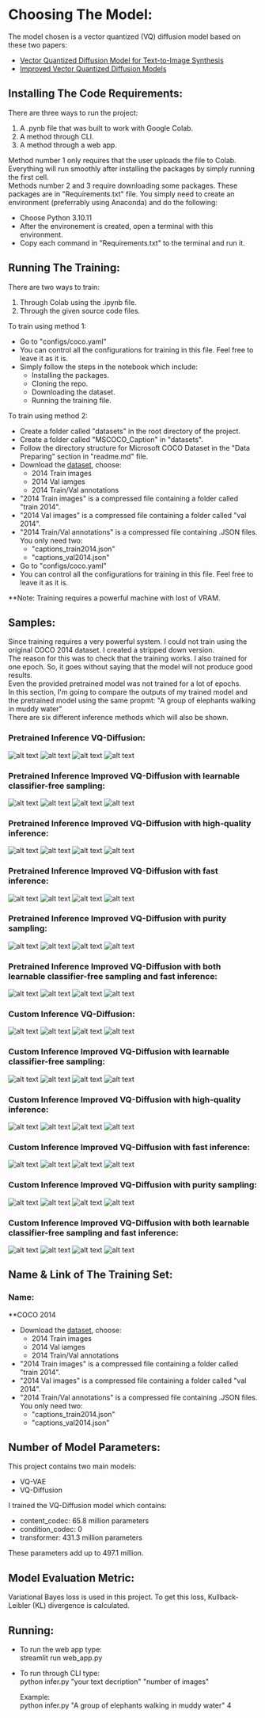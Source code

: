 # Choosing The Model:<br />

The model chosen is a vector quantized (VQ) diffusion model based on these two papers:<br />
- [Vector Quantized Diffusion Model for Text-to-Image Synthesis](https://arxiv.org/pdf/2111.14822.pdf)
- [Improved Vector Quantized Diffusion Models](https://arxiv.org/pdf/2205.16007.pdf)

## Installing The Code Requirements:<br />

There are three ways to run the project:<br />
1. A .pynb file that was built to work with Google Colab.
2. A method through CLI.
3. A method through a web app.

Method number 1 only requires that the user uploads the file to Colab. Everything will run smoothly after installing the packages by simply running the first cell.<br />
Methods number 2 and 3 require downloading some packages. These packages are in "Requirements.txt" file. You simply need to create an environment (preferrably using Anaconda) and do the following:<br />
- Choose Python 3.10.11
- After the environement is created, open a terminal with this environment.
- Copy each command in "Requirements.txt" to the terminal and run it.

## Running The Training:<br />

There are two ways to train:<br />
1. Through Colab using the .ipynb file.
2. Through the given source code files.

To train using method 1:<br />
- Go to "configs/coco.yaml"
- You can control all the configurations for training in this file. Feel free to leave it as it is.
- Simply follow the steps in the notebook which include:
  - Installing the packages.
  - Cloning the repo.
  - Downloading the dataset.
  - Running the training file.

To train using method 2:<br />
- Create a folder called "datasets" in the root directory of the project.
- Create a folder called "MSCOCO_Caption" in "datasets".
- Follow the directory structure for Microsoft COCO Dataset in the "Data Preparing" section in "readme.md" file.
- Download the [dataset](https://cocodataset.org/#download), choose:
  - 2014 Train images
  - 2014 Val iamges
  - 2014 Train/Val annotations
- "2014 Train images" is a compressed file containing a folder called "train 2014".
- "2014 Val images" is a compressed file containing a folder called "val 2014".
- "2014 Train/Val annotations" is a compressed file containing .JSON files. You only need two:
  - "captions_train2014.json"
  - "captions_val2014.json"
- Go to "configs/coco.yaml"
- You can control all the configurations for training in this file. Feel free to leave it as it is.

**Note: Training requires a powerful machine with lost of VRAM.<br />

## Samples:<br />

Since training requires a very powerful system. I could not train using the original COCO 2014 dataset. I created a stripped down version.<br />
The reason for this was to check that the training works. I also trained for one epoch. So, it goes without saying that the model will not produce good results.<br />
Even the provided pretrained model was not trained for a lot of epochs.<br />
In this section, I'm going to compare the outputs of my trained model and the pretrained model using the same propmt: "A group of elephants walking in muddy water"<br />
There are six different inference methods which will also be shown.<br />

### Pretrained Inference VQ-Diffusion:<br />
![alt text](https://github.com/AhmedHashish123/VQ-Diffusion/blob/main/Samples/Pretrained/pretrained_1/000000.png)
![alt text](https://github.com/AhmedHashish123/VQ-Diffusion/blob/main/Samples/Pretrained/pretrained_1/000001.png)
![alt text](https://github.com/AhmedHashish123/VQ-Diffusion/blob/main/Samples/Pretrained/pretrained_1/000002.png)
![alt text](https://github.com/AhmedHashish123/VQ-Diffusion/blob/main/Samples/Pretrained/pretrained_1/000003.png)

### Pretrained Inference Improved VQ-Diffusion with learnable classifier-free sampling:<br />
![alt text](https://github.com/AhmedHashish123/VQ-Diffusion/blob/main/Samples/Pretrained/pretrained_2/000000.png)
![alt text](https://github.com/AhmedHashish123/VQ-Diffusion/blob/main/Samples/Pretrained/pretrained_2/000001.png)
![alt text](https://github.com/AhmedHashish123/VQ-Diffusion/blob/main/Samples/Pretrained/pretrained_2/000002.png)
![alt text](https://github.com/AhmedHashish123/VQ-Diffusion/blob/main/Samples/Pretrained/pretrained_2/000003.png)

### Pretrained Inference Improved VQ-Diffusion with high-quality inference:<br />
![alt text](https://github.com/AhmedHashish123/VQ-Diffusion/blob/main/Samples/Pretrained/pretrained_3/000000.png)
![alt text](https://github.com/AhmedHashish123/VQ-Diffusion/blob/main/Samples/Pretrained/pretrained_3/000001.png)
![alt text](https://github.com/AhmedHashish123/VQ-Diffusion/blob/main/Samples/Pretrained/pretrained_3/000002.png)
![alt text](https://github.com/AhmedHashish123/VQ-Diffusion/blob/main/Samples/Pretrained/pretrained_3/000003.png)

### Pretrained Inference Improved VQ-Diffusion with fast inference:<br />
![alt text](https://github.com/AhmedHashish123/VQ-Diffusion/blob/main/Samples/Pretrained/pretrained_4/000000.png)
![alt text](https://github.com/AhmedHashish123/VQ-Diffusion/blob/main/Samples/Pretrained/pretrained_4/000001.png)
![alt text](https://github.com/AhmedHashish123/VQ-Diffusion/blob/main/Samples/Pretrained/pretrained_4/000002.png)
![alt text](https://github.com/AhmedHashish123/VQ-Diffusion/blob/main/Samples/Pretrained/pretrained_4/000003.png)

### Pretrained Inference Improved VQ-Diffusion with purity sampling:<br />
![alt text](https://github.com/AhmedHashish123/VQ-Diffusion/blob/main/Samples/Pretrained/pretrained_5/000000.png)
![alt text](https://github.com/AhmedHashish123/VQ-Diffusion/blob/main/Samples/Pretrained/pretrained_5/000001.png)
![alt text](https://github.com/AhmedHashish123/VQ-Diffusion/blob/main/Samples/Pretrained/pretrained_5/000002.png)
![alt text](https://github.com/AhmedHashish123/VQ-Diffusion/blob/main/Samples/Pretrained/pretrained_5/000003.png)

### Pretrained Inference Improved VQ-Diffusion with both learnable classifier-free sampling and fast inference:<br />
![alt text](https://github.com/AhmedHashish123/VQ-Diffusion/blob/main/Samples/Pretrained/pretrained_6/000000.png)
![alt text](https://github.com/AhmedHashish123/VQ-Diffusion/blob/main/Samples/Pretrained/pretrained_6/000001.png)
![alt text](https://github.com/AhmedHashish123/VQ-Diffusion/blob/main/Samples/Pretrained/pretrained_6/000002.png)
![alt text](https://github.com/AhmedHashish123/VQ-Diffusion/blob/main/Samples/Pretrained/pretrained_6/000003.png)

### Custom Inference VQ-Diffusion:<br />
![alt text](https://github.com/AhmedHashish123/VQ-Diffusion/blob/main/Samples/Custom/custom_1/000000.png)
![alt text](https://github.com/AhmedHashish123/VQ-Diffusion/blob/main/Samples/Custom/custom_1/000001.png)
![alt text](https://github.com/AhmedHashish123/VQ-Diffusion/blob/main/Samples/Custom/custom_1/000002.png)
![alt text](https://github.com/AhmedHashish123/VQ-Diffusion/blob/main/Samples/Custom/custom_1/000003.png)

### Custom Inference Improved VQ-Diffusion with learnable classifier-free sampling:<br />
![alt text](https://github.com/AhmedHashish123/VQ-Diffusion/blob/main/Samples/Custom/custom_2/000000.png)
![alt text](https://github.com/AhmedHashish123/VQ-Diffusion/blob/main/Samples/Custom/custom_2/000001.png)
![alt text](https://github.com/AhmedHashish123/VQ-Diffusion/blob/main/Samples/Custom/custom_2/000002.png)
![alt text](https://github.com/AhmedHashish123/VQ-Diffusion/blob/main/Samples/Custom/custom_2/000003.png)

### Custom Inference Improved VQ-Diffusion with high-quality inference:<br />
![alt text](https://github.com/AhmedHashish123/VQ-Diffusion/blob/main/Samples/Custom/custom_3/000000.png)
![alt text](https://github.com/AhmedHashish123/VQ-Diffusion/blob/main/Samples/Custom/custom_3/000001.png)
![alt text](https://github.com/AhmedHashish123/VQ-Diffusion/blob/main/Samples/Custom/custom_3/000002.png)
![alt text](https://github.com/AhmedHashish123/VQ-Diffusion/blob/main/Samples/Custom/custom_3/000003.png)

### Custom Inference Improved VQ-Diffusion with fast inference:<br />
![alt text](https://github.com/AhmedHashish123/VQ-Diffusion/blob/main/Samples/Custom/custom_4/000000.png)
![alt text](https://github.com/AhmedHashish123/VQ-Diffusion/blob/main/Samples/Custom/custom_4/000001.png)
![alt text](https://github.com/AhmedHashish123/VQ-Diffusion/blob/main/Samples/Custom/custom_4/000002.png)
![alt text](https://github.com/AhmedHashish123/VQ-Diffusion/blob/main/Samples/Custom/custom_4/000003.png)

### Custom Inference Improved VQ-Diffusion with purity sampling:<br />
![alt text](https://github.com/AhmedHashish123/VQ-Diffusion/blob/main/Samples/Custom/custom_5/000000.png)
![alt text](https://github.com/AhmedHashish123/VQ-Diffusion/blob/main/Samples/Custom/custom_5/000001.png)
![alt text](https://github.com/AhmedHashish123/VQ-Diffusion/blob/main/Samples/Custom/custom_5/000002.png)
![alt text](https://github.com/AhmedHashish123/VQ-Diffusion/blob/main/Samples/Custom/custom_5/000003.png)

### Custom Inference Improved VQ-Diffusion with both learnable classifier-free sampling and fast inference:<br />
![alt text](https://github.com/AhmedHashish123/VQ-Diffusion/blob/main/Samples/Custom/custom_6/000000.png)
![alt text](https://github.com/AhmedHashish123/VQ-Diffusion/blob/main/Samples/Custom/custom_6/000001.png)
![alt text](https://github.com/AhmedHashish123/VQ-Diffusion/blob/main/Samples/Custom/custom_6/000002.png)
![alt text](https://github.com/AhmedHashish123/VQ-Diffusion/blob/main/Samples/Custom/custom_6/000003.png)

## Name & Link of The Training Set:<br />

### Name:<br />
**COCO 2014<br />

- Download the [dataset](https://cocodataset.org/#download), choose:
  - 2014 Train images
  - 2014 Val iamges
  - 2014 Train/Val annotations
- "2014 Train images" is a compressed file containing a folder called "train 2014".
- "2014 Val images" is a compressed file containing a folder called "val 2014".
- "2014 Train/Val annotations" is a compressed file containing .JSON files. You only need two:
  - "captions_train2014.json"
  - "captions_val2014.json"

## Number of Model Parameters:<br />

This project contains two main models:<br />
- VQ-VAE
- VQ-Diffusion

I trained the VQ-Diffusion model which contains:<br />
- content_codec: 65.8 million parameters
- condition_codec: 0
- transformer: 431.3 million parameters

These parameters add up to 497.1 million.<br />

## Model Evaluation Metric:<br />

Variational Bayes loss is used in this project. To get this loss, Kullback-Leibler (KL) divergence is calculated.

## Running:<br />

- To run the web app type:<br />
  streamlit run web_app.py<br />
  
- To run through CLI type:<br />
  python infer.py "your text decription" "number of images"<br />
  
  Example:<br />
  python infer.py "A group of elephants walking in muddy water" 4<br />

  
